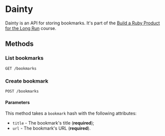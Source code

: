 # Dainty

Dainty is an API for storing bookmarks. It's part of the [Build a Ruby Product
for the Long
Run](https://code.tutsplus.com/courses/build-a-ruby-product-for-the-long-run/)
course.

## Methods

### List bookmarks

    GET /bookmarks

### Create bookmark

    POST /bookmarks

#### Parameters

This method takes a `bookmark` hash with the following attributes:

- `title` - The bookmark's title (**required**);
- `url` - The bookmark's URL (**required**).
